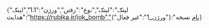 {"لینک":"لینک","نوع":"رفتن","ورژن":"1.1","لینک هدایت":"https://rubika.ir/jok_bomb","نام نسخه":{"ورژن_1":"غیر فعال"}}